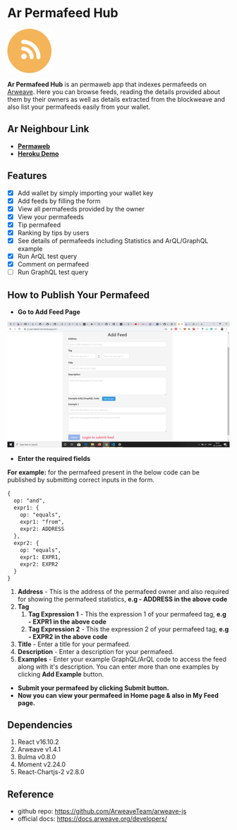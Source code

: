 # Ar Permafeed Hub

<img src="https://github.com/mmitrasish/ArPermafeedHub/blob/master/public/logo.png" width="100" height="100">

**Ar Permafeed Hub** is an permaweb app that indexes permafeeds on [Arweave](https://www.arweave.org/). Here you can browse feeds, reading the details provided about them by their owners as well as details extracted from the blockweave and also list your permafeeds easily from your wallet.

## Ar Neighbour Link

- [**Permaweb**](https://arweave.net/avRy0EETH9r6axDYJpcGNYJ6j4pmXOjJKZp3fr1cTdM)
- [**Heroku Demo**](https://ar-permafeed-hub.herokuapp.com/)

## Features

- [x] Add wallet by simply importing your wallet key
- [x] Add feeds by filling the form
- [x] View all permafeeds provided by the owner
- [x] View your permafeeds
- [x] Tip permafeed
- [x] Ranking by tips by users
- [x] See details of permafeeds including Statistics and ArQL/GraphQL example
- [x] Run ArQL test query
- [x] Comment on permafeed
- [ ] Run GraphQL test query

## How to Publish Your Permafeed

- **Go to Add Feed Page**

<img src="https://github.com/mmitrasish/ArPermafeedHub/blob/master/screetshots/screenshots.png">

- **Enter the required fields**

**For example:** for the permafeed present in the below code can be published by submitting correct inputs in the form.

```
{
  op: "and",
  expr1: {
    op: "equals",
    expr1: "from",
    expr2: ADDRESS
  },
  expr2: {
    op: "equals",
    expr1: EXPR1,
    expr2: EXPR2
  }
}
```

1. **Address** - This is the address of the permafeed owner and also required for showing the permafeed statistics, **e.g - ADDRESS in the above code**
1. **Tag**
   1. **Tag Expression 1** - This the expression 1 of your permafeed tag, **e.g - EXPR1 in the above code**
   1. **Tag Expression 2** - This the expression 2 of your permafeed tag, **e.g - EXPR2 in the above code**
1. **Title** - Enter a title for your permafeed.
1. **Description** - Enter a description for your permafeed.
1. **Examples** - Enter your example GraphQL/ArQL code to access the feed along with it's description. You can enter more than one examples by clicking **Add Example** button.

- **Submit your permafeed by clicking Submit button.**
- **Now you can view your permafeed in Home page & also in My Feed page.**

## Dependencies

1. React v16.10.2
1. Arweave v1.4.1
1. Bulma v0.8.0
1. Moment v2.24.0
1. React-Chartjs-2 v2.8.0

## Reference

- github repo: https://github.com/ArweaveTeam/arweave-js
- official docs: https://docs.arweave.org/developers/
